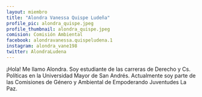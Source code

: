 ```yaml
---
layout: miembro
title: "Alondra Vanessa Quispe Ludeña"
profile_pic: alondra_quispe.jpeg
profile_thumbnail: alondra_quispe.jpeg
comision: Comisión Ambiental
facebook: alondravanessa.quispeludena.1
instagram: alondra_vane198
twitter: AlondraLudena
---
```


¡Hola! Me llamo Alondra. Soy estudiante de las carreras de Derecho y Cs. Políticas en la Universidad Mayor de San Andrés. Actualmente soy parte de las Comisiones de Género y Ambiental de Empoderando Juventudes La Paz.
